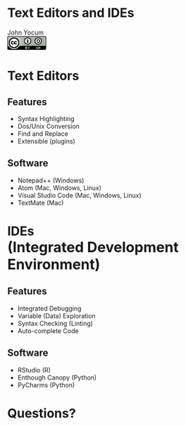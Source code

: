 # Text Editors and IDEs
John Yocum  
![CC BY-SA 4.0](../images/cc_by-sa_4.png)  



# Text Editors

## Features

- Syntax Highlighting
- Dos/Unix Conversion
- Find and Replace
- Extensible (plugins)

## Software

- Notepad++ (Windows)
- Atom (Mac, Windows, Linux)
- Visual Studio Code (Mac, Windows, Linux)
- TextMate (Mac)

# IDEs <br> <font size=6>(Integrated Development Environment)</font>

## Features

- Integrated Debugging
- Variable (Data) Exploration
- Syntax Checking (Linting)
- Auto-complete Code

## Software

- RStudio (R)
- Enthough Canopy (Python)
- PyCharms (Python)

# Questions?
